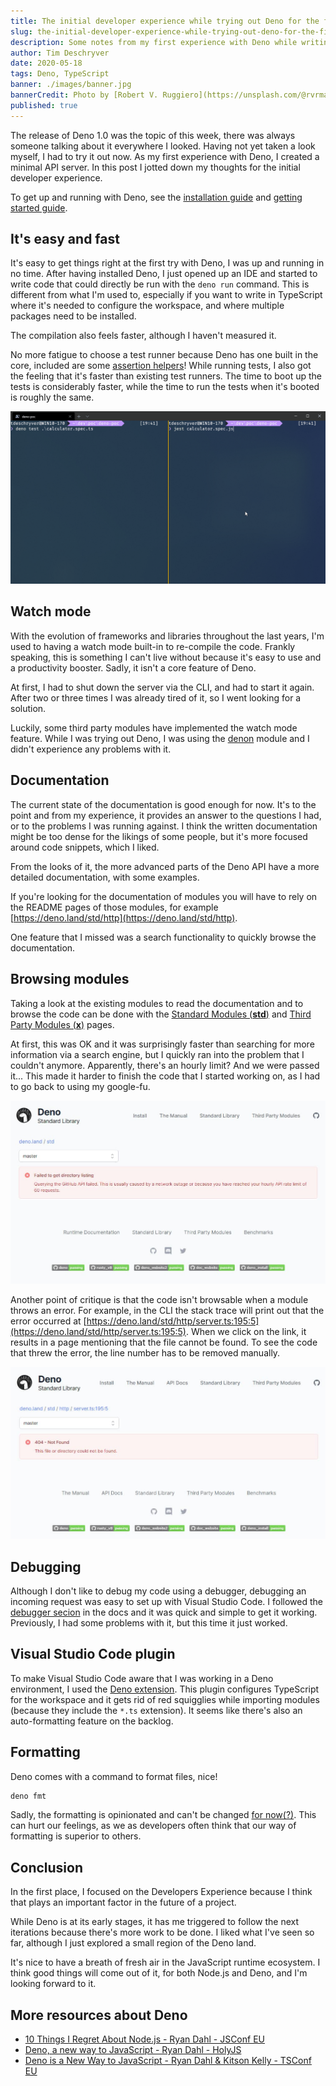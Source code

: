 ```yaml
---
title: The initial developer experience while trying out Deno for the first time
slug: the-initial-developer-experience-while-trying-out-deno-for-the-first-time
description: Some notes from my first experience with Deno while writing a minimal API server.
author: Tim Deschryver
date: 2020-05-18
tags: Deno, TypeScript
banner: ./images/banner.jpg
bannerCredit: Photo by [Robert V. Ruggiero](https://unsplash.com/@rvrmakes) on [Unsplash](https://unsplash.com)
published: true
---
```


The release of Deno 1.0 was the topic of this week, there was always someone talking about it everywhere I looked.
Having not yet taken a look myself, I had to try it out now.
As my first experience with Deno, I created a minimal API server. In this post I jotted down my thoughts for the initial developer experience.

To get up and running with Deno, see the [installation guide](https://deno.land/#installation) and [getting started guide](https://deno.land/#getting-started).

## It's easy and fast

It's easy to get things right at the first try with Deno, I was up and running in no time.
After having installed Deno, I just opened up an IDE and started to write code that could directly be run with the `deno run` command.
This is different from what I'm used to, especially if you want to write in TypeScript where it's needed to configure the workspace, and where multiple packages need to be installed.

The compilation also feels faster, although I haven't measured it.

No more fatigue to choose a test runner because Deno has one built in the core, included are some [assertion helpers](https://deno.land/std/testing/README.md)!
While running tests, I also got the feeling that it's faster than existing test runners.
The time to boot up the tests is considerably faster, while the time to run the tests when it's booted is roughly the same.

![The deno test runner on the left, and the jest test runner on the right. The deno test runner is faster.](./images/test-runner.gif)

## Watch mode

With the evolution of frameworks and libraries throughout the last years, I'm used to having a watch mode built-in to re-compile the code.
Frankly speaking, this is something I can't live without because it's easy to use and a productivity booster.
Sadly, it isn't a core feature of Deno.

At first, I had to shut down the server via the CLI, and had to start it again.
After two or three times I was already tired of it, so I went looking for a solution.

Luckily, some third party modules have implemented the watch mode feature.
While I was trying out Deno, I was using the [denon](https://github.com/eliassjogreen/denon) module and I didn't experience any problems with it.

## Documentation

The current state of the documentation is good enough for now.
It's to the point and from my experience, it provides an answer to the questions I had, or to the problems I was running against.
I think the written documentation might be too dense for the likings of some people, but it's more focused around code snippets, which I liked.

From the looks of it, the more advanced parts of the Deno API have a more detailed documentation, with some examples.

If you're looking for the documentation of modules you will have to rely on the README pages of those modules, for example [https://deno.land/std/http](https://deno.land/std/http).

One feature that I missed was a search functionality to quickly browse the documentation.

## Browsing modules

Taking a look at the existing modules to read the documentation and to browse the code can be done with the
[Standard Modules (**std**)](https://deno.land/std) and [Third Party Modules (**x**)](https://deno.land/x) pages.

At first, this was OK and it was surprisingly faster than searching for more information via a search engine, but I quickly ran into the problem that I couldn't anymore.
Apparently, there's an hourly limit? And we were passed it...
This made it harder to finish the code that I started working on, as I had to go back to using my google-fu.

![Page that shows that the hourly limit is reached, making the code unbrowsable](./images/image01.jpg)

Another point of critique is that the code isn't browsable when a module throws an error.
For example, in the CLI the stack trace will print out that the error occurred at [https://deno.land/std/http/server.ts:195:5](https://deno.land/std/http/server.ts:195:5).
When we click on the link, it results in a page mentioning that the file cannot be found.
To see the code that threw the error, the line number has to be removed manually.

![Page that shows that file cannot be found, making the code unbrowsable](./images/image02.jpg)

## Debugging

Although I don't like to debug my code using a debugger, debugging an incoming request was easy to set up with Visual Studio Code.
I followed the [debugger secion](https://deno.land/manual/tools/debugger) in the docs and it was quick and simple to get it working.
Previously, I had some problems with it, but this time it just worked.

## Visual Studio Code plugin

To make Visual Studio Code aware that I was working in a Deno environment, I used the [Deno extension](https://marketplace.visualstudio.com/items?itemName=justjavac.vscode-deno).
This plugin configures TypeScript for the workspace and it gets rid of red squigglies while importing modules (because they include the `*.ts` extension). It seems like there's also an auto-formatting feature on the backlog.

## Formatting

Deno comes with a command to format files, nice!

```bash
deno fmt
```

Sadly, the formatting is opinionated and can't be changed [for now(?)](https://github.com/denoland/deno/issues/3827).
This can hurt our feelings, as we as developers often think that our way of formatting is superior to others.

## Conclusion

In the first place, I focused on the Developers Experience because I think that plays an important factor in the future of a project.

While Deno is at its early stages, it has me triggered to follow the next iterations because there's more work to be done.
I liked what I've seen so far, although I just explored a small region of the Deno land.

It's nice to have a breath of fresh air in the JavaScript runtime ecosystem.
I think good things will come out of it, for both Node.js and Deno, and I'm looking forward to it.

## More resources about Deno

- [10 Things I Regret About Node.js - Ryan Dahl - JSConf EU](https://www.youtube.com/watch?v=M3BM9TB-8yA)
- [Deno, a new way to JavaScript - Ryan Dahl - HolyJS](https://www.youtube.com/watch?v=HjdJzNoT_qg)
- [Deno is a New Way to JavaScript - Ryan Dahl & Kitson Kelly - TSConf EU](https://www.youtube.com/watch?v=HjdJzNoT_qg)
